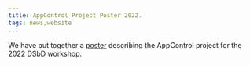 ```yaml
---
title: AppControl Project Poster 2022.
tags: news,website
...
```


We have put together a [poster](/media/AppControl_poster_2022.pdf) describing the AppControl project for the 2022 DSbD workshop. 


